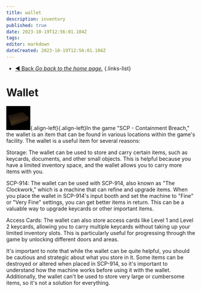 ```yaml
---
title: wallet 
description: inventory
published: true
date: 2023-10-19T12:56:01.104Z
tags: 
editor: markdown
dateCreated: 2023-10-19T12:56:01.104Z
---
```


- [:arrow_backward: Back *Go back to the home page.*](/en/home#single-playerco-op)
{.links-list}
# Wallet
![invwallet.webp](/images/items/invwallet.webp){.align-left}{.align-left}In the game "SCP - Containment Breach," the wallet is an item that can be found in various locations within the game's facility. The wallet is a useful item for several reasons:

Storage: The wallet can be used to store and carry certain items, such as keycards, documents, and other small objects. This is helpful because you have a limited inventory space, and the wallet allows you to carry more items with you.

SCP-914: The wallet can be used with SCP-914, also known as "The Clockwork," which is a machine that can refine and upgrade items. When you place the wallet in SCP-914's input booth and set the machine to "Fine" or "Very Fine" settings, you can get better items in return. This can be a valuable way to upgrade keycards or other important items.

Access Cards: The wallet can also store access cards like Level 1 and Level 2 keycards, allowing you to carry multiple keycards without taking up your limited inventory slots. This is particularly useful for progressing through the game by unlocking different doors and areas.

It's important to note that while the wallet can be quite helpful, you should be cautious and strategic about what you store in it. Some items can be destroyed or altered when placed in SCP-914, so it's important to understand how the machine works before using it with the wallet. Additionally, the wallet can't be used to store very large or cumbersome items, so it's not a solution for everything.